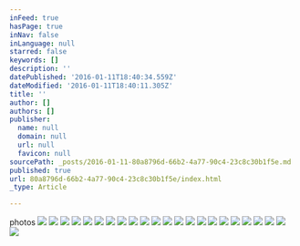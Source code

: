 ```yaml
---
inFeed: true
hasPage: true
inNav: false
inLanguage: null
starred: false
keywords: []
description: ''
datePublished: '2016-01-11T18:40:34.559Z'
dateModified: '2016-01-11T18:40:11.305Z'
title: ''
author: []
authors: []
publisher:
  name: null
  domain: null
  url: null
  favicon: null
sourcePath: _posts/2016-01-11-80a8796d-66b2-4a77-90c4-23c8c30b1f5e.md
published: true
url: 80a8796d-66b2-4a77-90c4-23c8c30b1f5e/index.html
_type: Article

---
```

photos
![](https://the-grid-user-content.s3-us-west-2.amazonaws.com/8ee3060d-fc2d-45bb-941f-a9935b15ea68.jpg)
![](https://the-grid-user-content.s3-us-west-2.amazonaws.com/5820470c-0d4c-4b71-ae97-d991f76b9dc1.jpg)
![](https://the-grid-user-content.s3-us-west-2.amazonaws.com/bb3e33df-8bae-45f6-8235-ea25a6301d92.jpg)
![](https://the-grid-user-content.s3-us-west-2.amazonaws.com/762ca8ff-af90-406f-92d9-4f14164072ca.jpg)
![](https://the-grid-user-content.s3-us-west-2.amazonaws.com/c0afe4c5-5b04-4db3-96b5-ac04f25582d8.jpg)
![](https://the-grid-user-content.s3-us-west-2.amazonaws.com/6d77c747-8e5c-41c6-9ddc-a8c2d9fb9f83.jpg)
![](https://the-grid-user-content.s3-us-west-2.amazonaws.com/40a92e66-9997-42cb-92bd-1ba64f880359.jpg)
![](https://the-grid-user-content.s3-us-west-2.amazonaws.com/e8bb426a-4a32-4552-b7f6-8359ed55d65d.jpg)
![](https://the-grid-user-content.s3-us-west-2.amazonaws.com/81160edd-8423-4e7e-a370-cadf49eb68e0.jpg)
![](https://the-grid-user-content.s3-us-west-2.amazonaws.com/50eca28d-e0be-45e1-96f5-28c179711e45.jpg)
![](https://the-grid-user-content.s3-us-west-2.amazonaws.com/272f4a2d-ec2e-4b0d-8d11-353d2bef6aaa.jpg)
![](https://the-grid-user-content.s3-us-west-2.amazonaws.com/e1038bbb-bd14-4534-bf0c-884c20253ede.jpg)
![](https://the-grid-user-content.s3-us-west-2.amazonaws.com/ee712583-5f34-466f-b102-c9cb89d7866a.jpg)
![](https://the-grid-user-content.s3-us-west-2.amazonaws.com/2105748d-0ca9-487b-b4a3-ff8fe40da68b.jpg)
![](https://the-grid-user-content.s3-us-west-2.amazonaws.com/07c17cde-7810-4b1d-976c-6cad0fec8379.jpg)
![](https://the-grid-user-content.s3-us-west-2.amazonaws.com/303baddf-62c2-4fa7-97d9-a09d624d24f4.jpg)
![](https://the-grid-user-content.s3-us-west-2.amazonaws.com/f72023d1-778f-44b4-96bb-76031c55486f.jpg)
![](https://the-grid-user-content.s3-us-west-2.amazonaws.com/19c84f64-4802-4439-ab23-d137e9e66a2a.jpg)
![](https://the-grid-user-content.s3-us-west-2.amazonaws.com/cba5edd8-00e9-4564-aaf7-99359698a457.jpg)
![](https://the-grid-user-content.s3-us-west-2.amazonaws.com/1330aa86-742a-44c0-b9cf-7fc71b89ba29.jpg)
![](https://the-grid-user-content.s3-us-west-2.amazonaws.com/78a87868-8807-426d-84c1-3aab460ffbbc.jpg)
![](https://the-grid-user-content.s3-us-west-2.amazonaws.com/1afd9faf-c4bc-4f00-8e0e-4bd8290ed8c2.jpg)
![](https://the-grid-user-content.s3-us-west-2.amazonaws.com/39b6697d-a2d9-4d53-845c-c65c6a21b603.jpg)